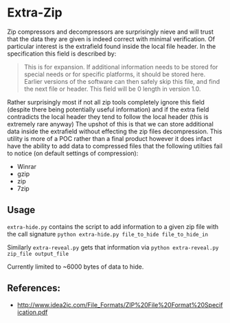 # Extra-Zip

Zip compressors and decompressors are surprisingly nieve and will trust that the data they are given is indeed correct with minimal verification. 
Of particular interest is the extrafield found inside the local file header. In the specification this field is described by:

> This is for expansion. If additional information
> needs to be stored for special needs or for specific
> platforms, it should be stored here. Earlier versions
> of the software can then safely skip this file, and
> find the next file or header. This field will be 0
> length in version 1.0.

Rather surprisingly most if not all zip tools completely ignore this field (despite there being potentially useful information) 
and if the extra field contradicts the local header they tend to follow the local header (this is extremely rare anyway)
The upshot of this is that we can store additional data inside the extrafield without effecting the zip files decompression. 
This utility is more of a POC rather than a final product however it does infact have the ability to add data to compressed files that 
the following utilties fail to notice (on default settings of compression):
- Winrar
- gzip
- zip
- 7zip

## Usage
``extra-hide.py`` contains the script to add information to a given zip file with the call signature ``python extra-hide.py file_to_hide file_to_hide_in``

Similarly ``extra-reveal.py`` gets that information via ``python extra-reveal.py zip_file output_file``

Currently limited to ~6000 bytes of data to hide.

## References:
- http://www.idea2ic.com/File_Formats/ZIP%20File%20Format%20Specification.pdf
